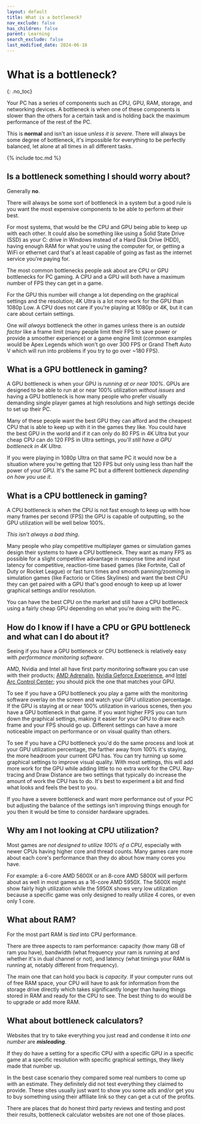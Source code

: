 ```yaml
---
layout: default
title: What is a bottleneck?
nav_exclude: false
has_children: false
parent: Learning
search_exclude: false
last_modified_date: 2024-06-18
---
```


# What is a bottleneck?
{: .no_toc}

Your PC has a series of components such as CPU, GPU, RAM, storage, and networking devices. A bottleneck is when one of these components is slower than the others for a certain task and is holding back the maximum performance of the rest of the PC.

This is **normal** and isn't an issue *unless it is severe*. There will always be some degree of bottleneck, it's impossible for everything to be perfectly balanced, let alone at all times in all different tasks.

{% include toc.md %}

## Is a bottleneck something I should worry about?

Generally **no**.

There will always be some sort of bottleneck in a system but a good rule is you want the most expensive components to be able to perform at their best.

For most systems, that would be the CPU and GPU being able to keep up with each other. It could also be something like using a Solid State Drive (SSD) as your C: drive in Windows instead of a Hard Disk Drive (HDD), having enough RAM for what you're using the computer for, or getting a WiFi or ethernet card that's at least capable of going as fast as the internet service you're paying for.

The most common bottlenecks people ask about are CPU or GPU bottlenecks for PC gaming.  A CPU and a GPU will both have a maximum number of FPS they can get in a game.

For the GPU this number will change a lot depending on the graphical settings and the resolution; 4K Ultra is a lot more work for the GPU than 1080p Low. A CPU does not care if you're playing at 1080p or 4K, but it can care about certain settings.

One *will always* bottleneck the other in games unless there is an *outside factor* like a frame limit (many people limit their FPS to save power or provide a smoother experience) or a game engine limit (common examples would be Apex Legends which won't go over 300 FPS or Grand Theft Auto V which will run into problems if you try to go over ~180 FPS).

## What is a GPU bottleneck in gaming?

A GPU bottleneck is when your GPU is *running at or near 100%*. GPUs are designed to be able to run at or near 100% utilization *without issues* and having a GPU bottleneck is how many people who prefer visually demanding single player games at high resolutions and high settings decide to set up their PC.

Many of these people want the best GPU they can afford and the cheapest CPU that is able to keep up with it in the games they like. You could have the best GPU in the world and if it can only do 80 FPS in 4K Ultra but your cheap CPU can do 120 FPS in Ultra settings, *you'll still have a GPU bottleneck in 4K Ultra*.

If you were playing in 1080p Ultra on that same PC it would now be a situation where you're getting that 120 FPS but only using less than half the power of your GPU. It's the same PC but a different bottleneck *depending on how you use it*.

## What is a CPU bottleneck in gaming?

A CPU bottleneck is when the CPU is not fast enough to keep up with how many frames per second (FPS) the GPU is capable of outputting, so the GPU utilization will be well below 100%.

*This isn't always a bad thing*.

Many people who play competitive multiplayer games or simulation games design their systems to have a CPU bottleneck. They want as many FPS as possible for a slight competitive advantage in response time and input latency for competitive, reaction-time based games (like Fortnite, Call of Duty or Rocket League) or fast turn times and smooth panning/zooming in simulation games (like Factorio or Cities Skylines) and want the best CPU they can get paired with a GPU that's good enough to keep up at lower graphical settings and/or resolution.

You can have the best CPU on the market and still have a CPU bottleneck using a fairly cheap GPU depending on what you're doing with the PC.

## How do I know if I have a CPU or GPU bottleneck and what can I do about it?

Seeing if you have a GPU bottleneck or CPU bottleneck is relatively easy with *performance monitoring software*.

AMD, Nvidia and Intel all have first party monitoring software you can use with their products; [AMD Adrenalin](https://www.amd.com/en/products/software/adrenalin.html), [Nvidia Geforce Experience](https://www.nvidia.com/en-us/geforce/geforce-experience/), and [Intel Arc Control Center](https://www.intel.com/content/www/us/en/products/docs/discrete-gpus/arc/software/arc-control.html); you should pick the one that matches your GPU.

To see if you have a GPU bottleneck you play a game with the monitoring software overlay on the screen and watch your GPU utilization percentage. If the GPU is staying at or near 100% utilization in various scenes, then you have a GPU bottleneck in that game. If you want higher FPS you can turn down the graphical settings, making it easier for your GPU to draw each frame and your FPS should go up. Different settings can have a more noticeable impact on performance or on visual quality than others.

To see if you have a CPU bottleneck you'd do the same process and look at your GPU utilization percentage, the farther away from 100% it's staying, the more headroom your current GPU has. You can try turning up some graphical settings to improve visual quality. With most settings, this will add more work for the GPU while adding little to no extra work for the CPU. Ray-tracing and Draw Distance are two settings that typically do increase the amount of work the CPU has to do. It's best to experiment a bit and find what looks and feels the best to you.

If you have a severe bottleneck and want more performance out of your PC but adjusting the balance of the settings isn't improving things enough for you then it would be time to consider hardware upgrades.

## Why am I not looking at CPU utilization?

Most games are *not designed to utilize 100% of a CPU*, especially with newer CPUs having higher core and thread counts. Many games care more about each core's performance than they do about how many cores you have.

For example: a 6-core AMD 5600X or an 8-core AMD 5800X will perform about as well in most games as a 16-core AMD 5950X. The 5600X might show fairly high utilization while the 5950X shows very low utilization because a specific game was only designed to really utilize 4 cores, or even only 1 core.

## What about RAM?

For the most part RAM is *tied* into CPU performance.

There are three aspects to ram performance: capacity (how many GB of ram you have), bandwidth (what frequency your ram is running at and whether it's in dual channel or not), and latency (what timings your RAM is running at, notably different from frequency).

The main one that can hold you back is *capacity*. If your computer runs out of free RAM space, your CPU will have to ask for information from the storage drive directly which takes significantly longer than having things stored in RAM and ready for the CPU to see. The best thing to do would be to upgrade or add more RAM.

## What about bottleneck calculators?

Websites that try to take everything you just read and condense it into *one number* are ***misleading***.

If they do have a setting for a specific CPU with a specific GPU in a specific game at a specific resolution with specific graphical settings, they likely made that number up.

In the best case scenario they compared some real numbers to come up with an estimate. They definitely did not test everything they claimed to provide. These sites usually just want to show you some ads and/or get you to buy something using their affiliate link so they can get a cut of the profits.

There are places that do honest third party reviews and testing and post their results, bottleneck calculator websites are not one of those places.
